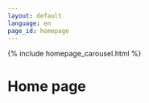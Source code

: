 ```yaml
---
layout: default
language: en
page_id: homepage
---
```


{% include homepage_carousel.html %}


<div class="container" id="homepage"><div class="row"><div class="col-12">

# Home page


</div></div></div>
